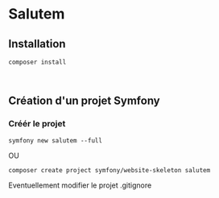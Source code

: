 # Salutem

## Installation

``` shell
composer install



```
## Création d'un projet Symfony

### Créér le projet
``` shell script
symfony new salutem --full
```
OU
```
composer create project symfony/website-skeleton salutem
```
Eventuellement modifier le projet .gitignore